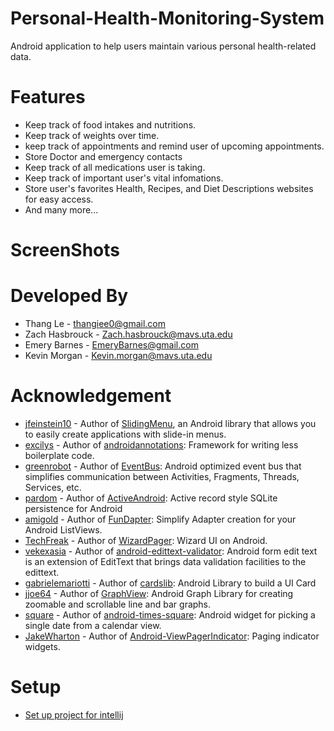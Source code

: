 Personal-Health-Monitoring-System
=================================
Android application to help users maintain various personal health-related data. 

Features
========
* Keep track of food intakes and nutritions.
* Keep track of weights over time.
* keep track of appointments and remind user of upcoming appointments.
* Store Doctor and emergency contacts 
* Keep track of all medications user is taking.
* Keep track of important user's vital infomations.
* Store user's favorites Health, Recipes, and Diet Descriptions websites for easy access.
* And many more...

ScreenShots
===========

Developed By
============
* Thang Le - <thangiee0@gmail.com>
* Zach Hasbrouck - <Zach.hasbrouck@mavs.uta.edu>
* Emery Barnes - <EmeryBarnes@gmail.com>
* Kevin Morgan - <Kevin.morgan@mavs.uta.edu>

Acknowledgement
===============

* [jfeinstein10][1] - Author of [SlidingMenu][2], an Android library that allows you to easily create applications with slide-in menus.
* [excilys][3] - Author of [androidannotations][4]: Framework for writing less boilerplate code.
* [greenrobot][5] - Author of [EventBus][6]: Android optimized event bus that simplifies communication between Activities, Fragments, Threads, Services, etc.
* [pardom][7] - Author of [ActiveAndroid][8]: Active record style SQLite persistence for Android
* [amigold][9] - Author of [FunDapter][10]: Simplify Adapter creation for your Android ListViews.
* [TechFreak][11] - Author of [WizardPager][12]: Wizard UI on Android.
* [vekexasia][13] - Author of [android-edittext-validator][14]: Android form edit text is an extension of EditText that brings data validation facilities to the edittext.
* [gabrielemariotti][15] - Author of [cardslib][16]: Android Library to build a UI Card
* [jjoe64][17] - Author of [GraphView][18]: Android Graph Library for creating zoomable and scrollable line and bar graphs.
* [square][19] - Author of [android-times-square][20]: Android widget for picking a single date from a calendar view.
* [JakeWharton][21] - Author of [Android-ViewPagerIndicator][22]: Paging indicator widgets.

Setup
=====
* [Set up project for intellij](https://github.com/Thangiee/Personal-Health-Monitoring-System/wiki/Setup-project-for-Intellij)



[1]:https://github.com/jfeinstein10
[2]:https://github.com/jfeinstein10/SlidingMenu
[3]:https://github.com/excilys
[4]:https://github.com/excilys/androidannotations
[5]:https://github.com/greenrobot
[6]:https://github.com/greenrobot/EventBus
[7]:https://github.com/pardom
[8]:https://github.com/pardom/ActiveAndroid
[9]:https://github.com/amigold
[10]:https://github.com/amigold/FunDapter
[11]:https://github.com/TechFreak
[12]:https://github.com/TechFreak/WizardPager
[13]:https://github.com/vekexasia
[14]:https://github.com/vekexasia/android-edittext-validator
[15]:https://github.com/gabrielemariotti
[16]:https://github.com/gabrielemariotti/cardslib
[17]:https://github.com/jjoe64
[18]:https://github.com/jjoe64/GraphView
[19]:https://github.com/square
[20]:https://github.com/square/android-times-square
[21]:https://github.com/JakeWharton
[22]:https://github.com/JakeWharton/Android-ViewPagerIndicator


